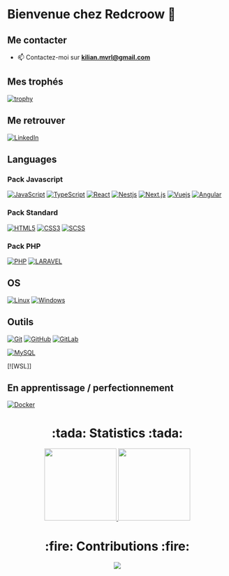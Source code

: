 # Bienvenue chez Redcroow 👋

## Me contacter

  - 📫 Contactez-moi sur **kilian.mvrl@gmail.com**

## Mes trophés

  [![trophy](https://github-profile-trophy.vercel.app/?username=Redcroow&theme=onedark&no-frame=true&margin-w=16)](https://github.com/ryo-ma/github-profile-trophy)

## Me retrouver

  [![LinkedIn](https://img.shields.io/badge/-LinkedIn-000?&logo=LinkedIn)](https://www.linkedin.com/in/kilian-mevrel/)

## Languages
  ### Pack Javascript
  [![JavaScript](https://img.shields.io/badge/-JavaScript-000?&logo=JavaScript)](https://developer.mozilla.org/en-US/docs/Web/JavaScript)
  [![TypeScript](https://img.shields.io/badge/-TypeScript-000?&logo=TypeScript)](https://www.typescriptlang.org/)
  [![React](https://img.shields.io/badge/-React-000?&logo=React)](https://react.org/)
  [![Nestjs](https://img.shields.io/badge/-Nestjs-000?&logo=Nestjs)](https://nestjs.com/)
  [![Next.js](https://img.shields.io/badge/-Next.js-000?&logo=Next.js)](https://www.nextjs.org/)
  [![Vuejs](https://img.shields.io/badge/-Vuejs-000?&logo=Vue.js)](https://vuejs.org/)
  [![Angular](https://img.shields.io/badge/-Angular-000?&logo=Angular)](https://angular.io/)

  ### Pack Standard
  [![HTML5](https://img.shields.io/badge/-HTML5-000?&logo=HTML5)](https://www.w3.org/html/)
  [![CSS3](https://img.shields.io/badge/-CSS3-000?&logo=CSS3&logoColor=1572B6)](https://developer.mozilla.org/fr/docs/Web/CSS)
  [![SCSS](https://img.shields.io/badge/-SCSS-000?&logo=SASS)](https://fontawesome.com/docs/web/use-with/scss)
  
  ### Pack PHP
  [![PHP](https://img.shields.io/badge/-PHP-000?&logo=PHP&logoColor=777BB4)](https://www.php.net)
  [![LARAVEL](https://img.shields.io/badge/-LARAVEL-000?&logo=LARAVEL&logoColor=777BB4)](https://laravel.com/)

## OS

  [![Linux](https://img.shields.io/badge/-Linux-000?&logo=Linux&logoColor=FCC624)](https://www.linux.org/)
  [![Windows](https://img.shields.io/badge/-Windows-000?&logo=Windows)](https://www.microsoft.com/fr-fr/windows?r=1)

## Outils

  [![Git](https://img.shields.io/badge/-Git-000?&logo=Git&logoColor=F05032)](https://git-scm.com/)
  [![GitHub](https://img.shields.io/badge/-GitHub-000?&logo=GitHub&logoColor=FFF)](https://www.github.com/)
  [![GitLab](https://img.shields.io/badge/-GitLab-000?&logo=GitLab&logoColor=FC6D26)](https://www.gitlab.com/)

  [![MySQL](https://img.shields.io/badge/-MySQL-000?&logo=MySQL&logoColor=4479A1)](https://www.mysql.com/)

[![WSL]]
## En apprentissage / perfectionnement

  [![Docker](https://img.shields.io/badge/-Docker-000?&logo=Docker&logoColor=F24E1E)](https://www.docker.org/)

<h1 align="center"> :tada: Statistics :tada: </h1>
<p align="center">
  <a href="https://github.com/Redcroow">
    <img src="https://github-readme-stats.vercel.app/api?username=Redcroow&show_icons=false&bg_color=0d1117&text_color=ededed&border_color=5a5a5a" height="165">
  </a>
  <a href="https://github.com/Redcroow">
    <img src="https://github-readme-stats.vercel.app/api/top-langs/?username=Redcroow&layout=compact&bg_color=0d1117&text_color=ededed&border_color=444"  height="165">
  </a>
</p>
<h1 align="center"> :fire: Contributions :fire: </h1>
<p align="center">
  <a href="https://github.com/Redcroow">
    <img src="http://github-readme-streak-stats.herokuapp.com?user=Redcroow&theme=react&background=0d1117&border=666">
  </a>  
</p>
